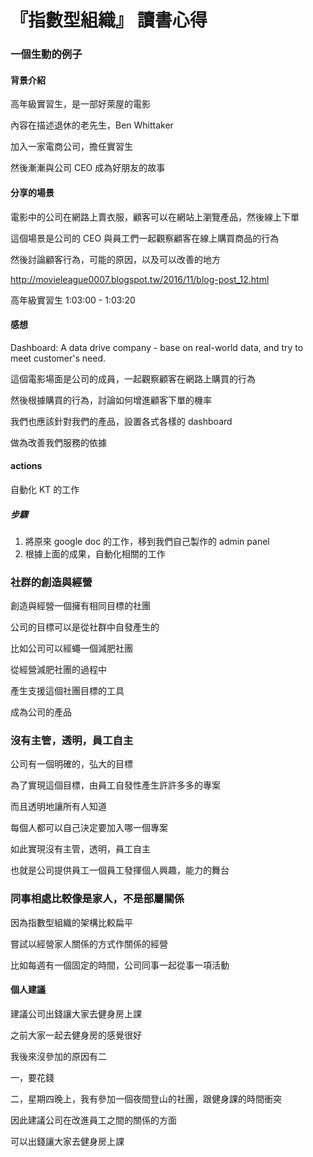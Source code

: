 # 『指數型組織』 讀書心得

### 一個生動的例子

#### 背景介紹

高年級實習生，是一部好萊屋的電影

內容在描述退休的老先生，Ben Whittaker

加入一家電商公司，擔任實習生

然後漸漸與公司 CEO 成為好朋友的故事

#### 分享的場景

電影中的公司在網路上賣衣服，顧客可以在網站上瀏覽產品，然後線上下單

這個場景是公司的 CEO 與員工們一起觀察顧客在線上購買商品的行為

然後討論顧客行為，可能的原因，以及可以改善的地方

http://movieleague0007.blogspot.tw/2016/11/blog-post_12.html

高年級實習生 1:03:00 - 1:03:20


#### 感想

Dashboard: A data drive company - base on real-world data, and try to meet customer's need.

這個電影場面是公司的成員，一起觀察顧客在網路上購買的行為

然後根據購買的行為，討論如何增進顧客下單的機率

我們也應該針對我們的產品，設置各式各樣的 dashboard

做為改善我們服務的依據

#### actions

自動化 KT 的工作

##### 步驟

1. 將原來 google doc 的工作，移到我們自己製作的 admin panel
2. 根據上面的成果，自動化相關的工作



### 社群的創造與經營

創造與經營一個擁有相同目標的社團

公司的目標可以是從社群中自發產生的

比如公司可以經蠅一個減肥社團

從經營減肥社團的過程中

產生支援這個社團目標的工具

成為公司的產品



### 沒有主管，透明，員工自主

公司有一個明確的，弘大的目標

為了實現這個目標，由員工自發性產生許許多多的專案

而且透明地讓所有人知道

每個人都可以自己決定要加入哪一個專案

如此實現沒有主管，透明，員工自主

也就是公司提供員工一個員工發揮個人興趣，能力的舞台




### 同事相處比較像是家人，不是部屬關係

因為指數型組織的架構比較扁平

嘗試以經營家人關係的方式作關係的經營

比如每週有一個固定的時間，公司同事一起從事一項活動

#### 個人建議 

建議公司出錢讓大家去健身房上課

之前大家一起去健身房的感覺很好

我後來沒參加的原因有二

一，要花錢

二，星期四晚上，我有參加一個夜間登山的社團，跟健身課的時間衝突

因此建議公司在改進員工之間的關係的方面

可以出錢讓大家去健身房上課















